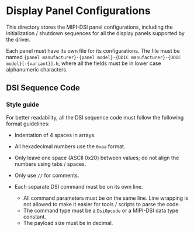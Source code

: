 # Display Panel Configurations

This directory stores the MIPI-DSI panel configurations, including the
initialization / shutdown sequences for all the display panels supported by the
driver.

Each panel must have its own file for its configurations. The file must be named
`{panel manufacturer}-{panel model}-{DDIC manufacturer}-{DDIC model}[-{variant}].h`,
where all the fields must be in lower case alphanumeric characters.

## DSI Sequence Code

### Style guide

For better readability, all the DSI sequence code must follow the following
format guidelines:

* Indentation of 4 spaces in arrays.

* All hexadecimal numbers use the `0xaa` format.

* Only leave one space (ASCII 0x20) between values; do not align the numbers
  using tabs / spaces.

* Only use `//` for comments.

* Each separate DSI command must be on its own line.
  - All command parameters must be on the same line. Line wrapping is not
    allowed to make it easier for tools / scripts to parse the code.
  - The command type must be a `DsiOpcode` or a MIPI-DSI data type constant.
  - The payload size must be in decimal.
